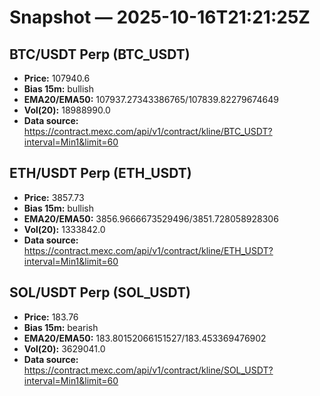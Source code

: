 # Snapshot — 2025-10-16T21:21:25Z

## BTC/USDT Perp (BTC_USDT)
- **Price:** 107940.6
- **Bias 15m:** bullish
- **EMA20/EMA50:** 107937.27343386765/107839.82279674649
- **Vol(20):** 18988990.0
- **Data source:** https://contract.mexc.com/api/v1/contract/kline/BTC_USDT?interval=Min1&limit=60

## ETH/USDT Perp (ETH_USDT)
- **Price:** 3857.73
- **Bias 15m:** bullish
- **EMA20/EMA50:** 3856.9666673529496/3851.728058928306
- **Vol(20):** 1333842.0
- **Data source:** https://contract.mexc.com/api/v1/contract/kline/ETH_USDT?interval=Min1&limit=60

## SOL/USDT Perp (SOL_USDT)
- **Price:** 183.76
- **Bias 15m:** bearish
- **EMA20/EMA50:** 183.80152066151527/183.453369476902
- **Vol(20):** 3629041.0
- **Data source:** https://contract.mexc.com/api/v1/contract/kline/SOL_USDT?interval=Min1&limit=60
